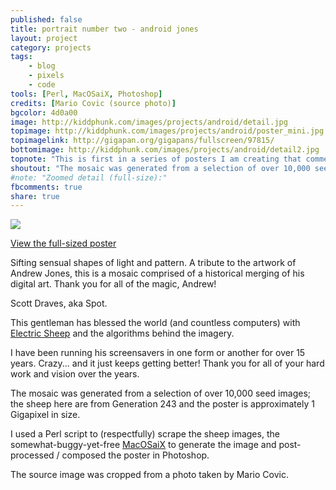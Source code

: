 ```yaml
---
published: false
title: portrait number two - android jones
layout: project
category: projects
tags:
    - blog
    - pixels
    - code
tools: [Perl, MacOSaiX, Photoshop]
credits: [Mario Covic (source photo)]
bgcolor: 4d0a00
image: http://kiddphunk.com/images/projects/android/detail.jpg
topimage: http://kiddphunk.com/images/projects/android/poster_mini.jpg
topimagelink: http://gigapan.org/gigapans/fullscreen/97815/
bottomimage: http://kiddphunk.com/images/projects/android/detail2.jpg
topnote: "This is first in a series of posters I am creating that commemorate influential digital artists."
shoutout: "The mosaic was generated from a selection of over 10,000 seed images; the sheep here are from Generation 243 and the poster is approximately 1 Gigapixel in size."
#note: "Zoomed detail (full-size):"
fbcomments: true
share: true
---
```

<img class='feedimg' src='{{page.topimage}}'>

[View the full-sized poster](http://gigapan.org/gigapans/fullscreen/97815)


Sifting sensual shapes of light and pattern.
A tribute to the artwork of Andrew Jones, this is a mosaic comprised of a historical merging of his digital art.
Thank you for all of the magic, Andrew!


Scott Draves, aka Spot.



This gentleman has blessed the world (and countless computers) with [Electric Sheep](http://electricsheep.org) and the algorithms behind the imagery.


I have been running his screensavers in one form or another for over 15 years. Crazy... and it just keeps getting better! Thank you for all of your hard work and vision over the years.


The mosaic was generated from a selection of over 10,000 seed images; the sheep here are from Generation 243 and the poster is approximately 1 Gigapixel in size. 


I used a Perl script to (respectfully) scrape the sheep images, the somewhat-buggy-yet-free [MacOSaiX](http://web.me.com/knarf/MacOSaiX/Download.html) to generate the image and post-processed / composed the poster in Photoshop. 



The source image was cropped from a photo taken by Mario Covic.

